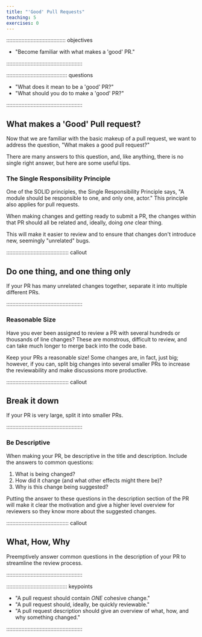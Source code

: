 ```yaml
---
title: "'Good' Pull Requests"
teaching: 5
exercises: 0
---
```

::::::::::::::::::::::::::::::::::::::: objectives

- "Become familiar with what makes a 'good' PR."

::::::::::::::::::::::::::::::::::::::::::::::::::

:::::::::::::::::::::::::::::::::::::::: questions

- "What does it mean to be a 'good' PR?"
- "What should you do to make a 'good' PR?"

::::::::::::::::::::::::::::::::::::::::::::::::::

## What makes a 'Good' Pull request?

Now that we are familiar with the basic makeup of a pull request, we want
to address the question, "What makes a good pull request?"

There are many answers to this question, and, like anything, there is no
single right answer, but here are some useful tips.

### The Single Responsibility Principle

One of the SOLID principles, the Single Responsibility Principle says, "A
module should be responsible to one, and only one, actor." This principle
also applies for pull requests.

When making changes and getting ready to submit a PR, the changes within that
PR should all be related and, ideally, doing _one_ clear thing.

This will make it easier to review and to ensure that changes don't introduce
new, seemingly "unrelated" bugs.


:::::::::::::::::::::::::::::::::::::::::  callout

## Do one thing, and one thing only

If your PR has many unrelated changes together, separate it into multiple
different PRs.

::::::::::::::::::::::::::::::::::::::::::::::::::

### Reasonable Size

Have you ever been assigned to review a PR with several hundreds or thousands
of line changes? These are monstrous, difficult to review, and can take much
longer to merge back into the code base.

Keep your PRs a reasonable size! Some changes are, in fact, just big; however,
if you can, split big changes into several smaller PRs to increase the
reviewability and make discussions more productive.

:::::::::::::::::::::::::::::::::::::::::  callout

## Break it down

If your PR is very large, split it into smaller PRs.

::::::::::::::::::::::::::::::::::::::::::::::::::

### Be Descriptive

When making your PR, be descriptive in the title and description. Include
the answers to common questions:

1. What is being changed?
1. How did it change (and what other effects might there be)?
1. Why is this change being suggested?

Putting the answer to these questions in the description section of the PR
will make it clear the motivation and give a higher level overview for reviewers
so they know more about the suggested changes.

:::::::::::::::::::::::::::::::::::::::::  callout

## What, How, Why

Preemptively answer common questions in the description of your PR to
streamline the review process.

::::::::::::::::::::::::::::::::::::::::::::::::::

:::::::::::::::::::::::::::::::::::::::: keypoints

- "A pull request should contain _ONE_ cohesive change."
- "A pull request should, ideally, be quickly reviewable."
- "A pull request description should give an overview of what, how, and why something changed."

::::::::::::::::::::::::::::::::::::::::::::::::::
